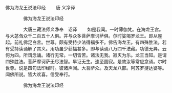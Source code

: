   佛为海龙王说法印经
　　唐 义净译




　　　　佛为海龙王说法印经

　　　　大唐三藏法师义净奉　诏译
　　如是我闻。一时薄伽梵。在海龙王宫。与大苾刍众千二百五十人俱。并与众多菩萨摩诃萨俱。尔时娑竭罗龙王。即从座起。前礼佛足白言。世尊。颇有受持少法得福多不。佛告海龙王。有四殊胜法。若有受持读诵解了其义。用功虽少获福甚多。即与读诵八万四千法藏。功德无异。云何为四。所谓念诵。诸行无常。一切皆苦。诸法无我。寂灭为乐。龙王当知。是谓四殊胜法。菩萨摩诃萨无尽法智。早证无生。速至圆寂。是故汝等常应念诵。尔时世尊。说是四句法印经时。彼诸声闻。大菩萨众。及天龙八部。阿苏罗揵达婆等。闻佛所说。皆大欢喜。信受奉行。

　　　　佛为海龙王说法印经


